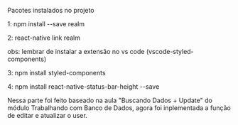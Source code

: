 Pacotes instalados no projeto

1: npm install --save realm

2: react-native  link realm

obs: lembrar de instalar a extensão no vs code (vscode-styled-components)

3: npm install styled-components

4: npm install react-native-status-bar-height --save

Nessa  parte  foi feito baseado  na aula "Buscando Dados + Update" do módulo Trabalhando com Banco de Dados, agora foi inplementada a função de editar e atualizar o user.
